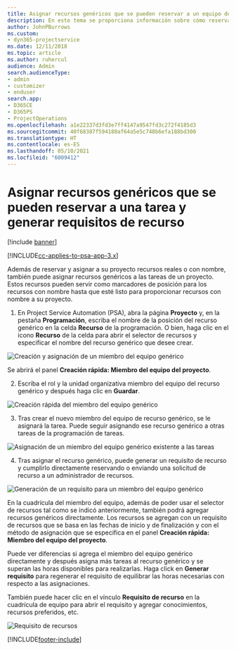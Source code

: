 ```yaml
---
title: Asignar recursos genéricos que se pueden reservar a un equipo de proyecto y tareas
description: En este tema se proporciona información sobre cómo reservar recursos genéricos para equipos de proyectos y tareas.
author: JohnPBurrows
ms.custom:
- dyn365-projectservice
ms.date: 12/11/2018
ms.topic: article
ms.author: ruhercul
audience: Admin
search.audienceType:
- admin
- customizer
- enduser
search.app:
- D365CE
- D365PS
- ProjectOperations
ms.openlocfilehash: a1e22337d3fd3e7ff4147a9547fd3c272f4185d3
ms.sourcegitcommit: 40f68387f594180af64a5e5c748b6efa188bd300
ms.translationtype: HT
ms.contentlocale: es-ES
ms.lasthandoff: 05/10/2021
ms.locfileid: "6009412"
---
```

# <a name="assign-generic-bookable-resources-to-a-task-and-generate-resource-requirements"></a>Asignar recursos genéricos que se pueden reservar a una tarea y generar requisitos de recurso 

[!include [banner](../includes/psa-now-project-operations.md)]

[!INCLUDE[cc-applies-to-psa-app-3.x](../includes/cc-applies-to-psa-app-3x.md)]

Además de reservar y asignar a su proyecto recursos reales o con nombre, también puede asignar recursos genéricos a las tareas de un proyecto. Estos recursos pueden servir como marcadores de posición para los recursos con nombre hasta que esté listo para proporcionar recursos con nombre a su proyecto. 

1. En Project Service Automation (PSA), abra la página **Proyecto** y, en la pestaña **Programación**, escriba el nombre de la posición del recurso genérico en la celda **Recurso** de la programación. O bien, haga clic en el icono **Recurso** de la celda para abrir el selector de recursos y especificar el nombre del recurso genérico que desee crear.

![Creación y asignación de un miembro del equipo genérico](media/RM-how-to-9.png)

Se abrirá el panel **Creación rápida: Miembro del equipo del proyecto**. 

2. Escriba el rol y la unidad organizativa miembro del equipo del recurso genérico y después haga clic en **Guardar**.

![Creación rápida del miembro del equipo genérico](media/RM-how-to-10.png)

3. Tras crear el nuevo miembro del equipo de recurso genérico, se le asignará la tarea. Puede seguir asignando ese recurso genérico a otras tareas de la programación de tareas.

![Asignación de un miembro del equipo genérico existente a las tareas](media/RM-how-to-11.png)

4. Tras asignar el recurso genérico, puede generar un requisito de recurso y cumplirlo directamente reservando o enviando una solicitud de recurso a un administrador de recursos.

![Generación de un requisito para un miembro del equipo genérico](media/RM-how-to-12.png)

En la cuadrícula del miembro del equipo, además de poder usar el selector de recursos tal como se indicó anteriormente, también podrá agregar recursos genéricos directamente. Los recursos se agregan con un requisito de recursos que se basa en las fechas de inicio y de finalización y con el método de asignación que se especifica en el panel **Creación rápida: Miembro del equipo del proyecto**.

Puede ver diferencias si agrega el miembro del equipo genérico directamente y después asigna más tareas al recurso genérico y se superan las horas disponibles para realizarlas. Haga click en **Generar requisito** para regenerar el requisito de equilibrar las horas necesarias con respecto a las asignaciones.

También puede hacer clic en el vínculo **Requisito de recurso** en la cuadrícula de equipo para abrir el requisito y agregar conocimientos, recursos preferidos, etc.

![Requisito de recursos](media/RM-how-to-13.png)



[!INCLUDE[footer-include](../includes/footer-banner.md)]